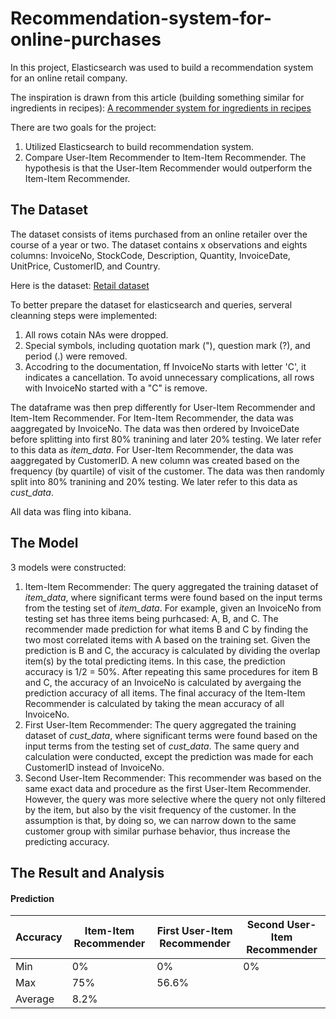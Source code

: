 # Recommendation-system-for-online-purchases
In this project, Elasticsearch was used to build a recommendation system for an online retail company.

The inspiration is drawn from this article (building something similar for ingredients in recipes): [A recommender system for ingredients in recipes](https://qbox.io/blog/building-simple-recommender-systems-for-elasticsearch-1) 

There are two goals for the project:
1. Utilized Elasticsearch to build recommendation system.
2. Compare User-Item Recommender to Item-Item Recommender. The hypothesis is that the User-Item Recommender would outperform the Item-Item Recommender.

## The Dataset
The dataset consists of items purchased from an online retailer over the course of a year or two.
The dataset contains x observations and eights columns: InvoiceNo, StockCode, Description, Quantity, InvoiceDate, UnitPrice, CustomerID, and Country. 

Here is the dataset: [Retail dataset](https://archive.ics.uci.edu/ml/datasets/online+retail#)

To better prepare the dataset for elasticsearch and queries, serveral cleanning steps were implemented:
1. All rows cotain NAs were dropped.
2. Special symbols, including quotation mark ("), question mark (?), and period (.) were removed.
3. Accodring to the documentation, ff InvoiceNo starts with letter 'C', it indicates a cancellation. To avoid unnecessary complications, all rows with InvoiceNo started with a "C" is remove.

The dataframe was then prep differently for User-Item Recommender and Item-Item Recommender.
For Item-Item Recommender, the data was aaggregated by InvoiceNo. The data was then ordered by InvoiceDate before splitting into first 80% tranining and later 20% testing. We later refer to this data as _item_data_.
For User-Item Recommender, the data was aaggregated by CustomerID. A new column was created based on the frequency (by quartile) of visit of the customer. The data was then randomly split into 80% tranining and 20% testing. We later refer to this data as _cust_data_.

All data was fling into kibana.

## The Model
3 models were constructed:
1. Item-Item Recommender: The query aggregated the training dataset of _item_data_, where significant terms were found based on the input terms from the testing set of _item_data_. For example, given an InvoiceNo from testing set has three items being purhcased: A, B, and C. The recommender made prediction for what items B and C by finding the two most correlated items with A based on the training set. Given the prediction is B and C, the accuracy is calculated by dividing the overlap item(s) by the total predicting items. In this case, the prediction accuracy is 1/2 = 50%. After repeating this same procedures for item B and C, the accuracy of an InvoiceNo is calculated by avergaing the prediction accuracy of all items. The final accuracy of the Item-Item Recommender is calculated by taking the mean accuracy of all InvoiceNo.
2. First User-Item Recommender: The query aggregated the training dataset of _cust_data_, where significant terms were found based on the input terms from the testing set of _cust_data_. The same query and calculation were conducted, except the prediction was made for each CustomerID instead of InvoiceNo.
3. Second User-Item Recommender: This recommender was based on the same exact data and procedure as the first User-Item Recommender. However, the query was more selective where the query not only filtered by the item, but also by the visit frequency of the customer. In the assumption is that, by doing so, we can narrow down to the same customer group with similar purhase behavior, thus increase the predicting accuracy. 

## The Result and Analysis
#### Prediction 
Accuracy | Item-Item Recommender | First User-Item Recommender | Second User-Item Recommender
 | ------------ | ------------- | ------------ | -------------
Min | 0% | 0% | 0%
Max | 75% | 56.6% | 
Average | 8.2% | |  
